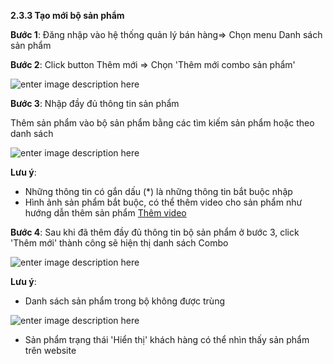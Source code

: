 
**2.3.3	Tạo mới bộ sản phẩm**

**Bước 1**: Đăng nhập vào hệ thống quản lý bán hàng=> Chọn menu Danh sách sản phẩm

**Bước 2**: Click button Thêm mới => Chọn 'Thêm mới combo sản phẩm'

![enter image description here](https://static8.muarecdn.com/original/muare/images/2021/03/24/5891415_82.png)

**Bước 3**: Nhập đầy đủ thông tin sản phẩm

Thêm sản phẩm vào bộ sản phẩm bằng các tìm kiếm sản phẩm hoặc theo danh sách

![enter image description here](https://static8.muarecdn.com/original/muare/images/2021/03/24/5891464_90.png)

**Lưu ý**: 
- Những thông tin có gắn dấu (*) là những thông tin bắt buộc nhập
- Hình ảnh sản phẩm bắt buộc, có thể thêm video cho sản phẩm như hướng dẫn thêm sản phẩm  [Thêm video](banhang/taosanpham.md)

**Bước 4**: Sau khi đã thêm đầy đủ thông tin bộ sản phẩm ở  bước 3, click 'Thêm mới' thành công sẽ hiện thị danh sách Combo

![enter image description here](https://static8.muarecdn.com/original/muare/images/2021/03/24/5891492_91.png)

**Lưu ý**:
- Danh sách sản phẩm trong bộ không được trùng

![enter image description here](https://static8.muarecdn.com/original/muare/images/2021/03/24/5891496_101.png)
- Sản phẩm trạng thái 'Hiển thị' khách hàng có thể nhìn thấy sản phẩm trên website


